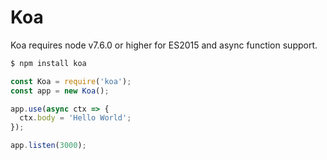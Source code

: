 # Koa

Koa requires node v7.6.0 or higher for ES2015 and async function support.

```bash
$ npm install koa
```

```javascript
const Koa = require('koa');
const app = new Koa();

app.use(async ctx => {
  ctx.body = 'Hello World';
});

app.listen(3000);
```

